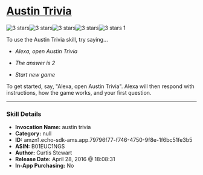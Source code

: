 # [Austin Trivia](http://alexa.amazon.com/#skills/amzn1.echo-sdk-ams.app.79796f77-f746-4750-9f8e-1f6bc51fe3b5)
![3 stars](../../images/ic_star_black_18dp_1x.png)![3 stars](../../images/ic_star_black_18dp_1x.png)![3 stars](../../images/ic_star_black_18dp_1x.png)![3 stars](../../images/ic_star_border_black_18dp_1x.png)![3 stars](../../images/ic_star_border_black_18dp_1x.png) 1

To use the Austin Trivia skill, try saying...

* *Alexa, open Austin Trivia*

* *The answer is 2*

* *Start new game*

To get started, say, "Alexa, open Austin Trivia".  Alexa will then respond with instructions, how the game works, and your first question.

***

### Skill Details

* **Invocation Name:** austin trivia
* **Category:** null
* **ID:** amzn1.echo-sdk-ams.app.79796f77-f746-4750-9f8e-1f6bc51fe3b5
* **ASIN:** B01EUC1NGS
* **Author:** Curtis Stewart
* **Release Date:** April 28, 2016 @ 18:08:31
* **In-App Purchasing:** No
